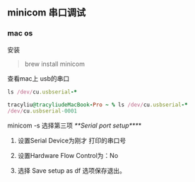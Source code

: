 ## minicom 串口调试





### mac os

安装

>  brew install minicom

查看mac上 usb的串口

```ruby
ls /dev/cu.usbserial-*
```

```ruby
tracyliu@tracyliudeMacBook-Pro ~ % ls /dev/cu.usbserial-*
/dev/cu.usbserial-0001
```



minicom -s 选择第三项  ***\**\*Serial port setup\*\**\***

1. 设置Serial Device为刚才 打印的串口号

2. 设置Hardware Flow Control为：No

3. 选择 Save setup as df 选项保存退出。